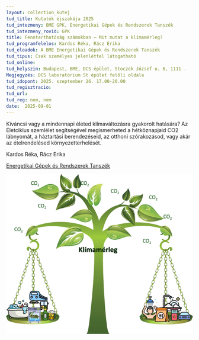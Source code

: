 ```yaml
---
layout: collection_kutej
tud_title: Kutatók éjszakája 2025
tud_intezmeny: BME GPK, Energetikai Gépek és Rendszerek Tanszék
tud_intezmeny_rovid: GPK
title: Fenntarthatóság számokban – Mit mutat a klímamérleg?
tud_programfelelos: Kardos Réka, Rácz Erika
tud_eloadok: A BME Energetikai Gépek és Rendszerek Tanszék
tud_tipus: Csak személyes jelenléttel látogatható
tud_online: 
tud_helyszin: Budapest, BME, DCS épület, Stoczek József u. 6, 1111 .
Megjegyzés: DCS laboratórium St épület felőli oldala
tud_idopont: 2025. szeptember 26. 17.00-20.00
tud_regisztracio: 
tud_url: 
tud_reg: nem, nem
date:  2025-09-01
---
```


Kíváncsi vagy a mindennapi életed klímaváltozásra gyakorolt hatására? Az Életciklus szemlélet segítségével megismerheted a hétköznapjaid CO2 lábnyomát, a háztartási berendezéseid, az otthoni szórakozásod, vagy akár az ételrendelésed környezetterhelését.


Kardos Réka, Rácz Erika

[Energetikai Gépek és Rendszerek Tanszék](https://www.energia.bme.hu/)

![Fenntarthatóság számokban – Mit mutat a klímamérleg?](../2025/images/fenntarthatosag-szamokban-mit-mutat-a-klimamerleg.png)
